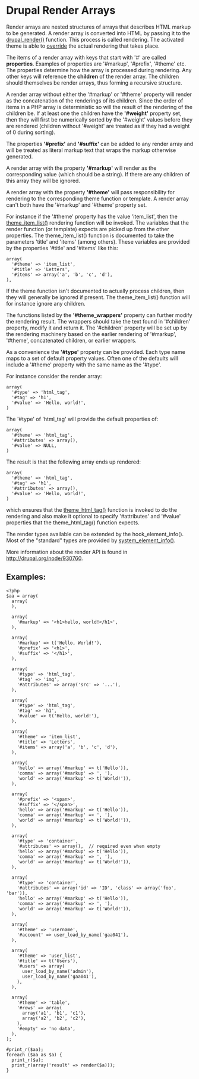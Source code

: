 # Drupal Render Arrays

Render arrays are nested structures of arrays that describes HTML markup to be
generated. A render array is converted into HTML by passing it to the
[drupal\_render()](http://api.drupal.org/api/drupal/includes%21common.inc/function/drupal_render/7) function. This process is called rendering.  The activated theme
is able to [override](http://api.drupal.org/api/drupal/includes%21theme.inc/function/theme/7) the actual rendering that takes place.

The items of a render array with keys that start with '#' are called **properties**.
Examples of properties are '#markup', '#prefix', '#theme' etc.  The properties
determine how the array is processed during rendering.  Any other keys will
reference the **children** of the render array.  The children should themselves be
render arrays, thus forming a recursive structure.

A render array without either the '#markup' or '#theme' property will
render as the concatenation of the renderings of its children.  Since the order
of items in a PHP array is deterministic so will the result of the rendering of
the children be.  If at least one the children have the **'#weight'** property set,
then they will first be numerically sorted by the '#weight' values before they
are rendered (children without '#weight' are treated as if they had a weight of
0 during sorting).

The properties **'#prefix'** and **'#suffix'** can be added to any render array
and will be treated as literal markup text that wraps the markup otherwise
generated.

A render array with the property **'#markup'** will render as the corresponding
value (which should be a string).  If there are any children of this array they
will be ignored.

A render array with the property **'#theme'** will pass responsibility for rendering
to the corresponding theme function or template. A render array can't both have
the '#markup' and '#theme' property set.

For instance if the '#theme' property has the value 'item\_list', then the
[theme\_item\_list()](http://api.drupal.org/api/drupal/includes%21theme.inc/function/theme_item_list/7) rendering function will be invoked.  The variables that the
render function (or template) expects are picked up from the other properties.
The theme\_item\_list() function is documented to take the parameters 'title' and
'items' (among others).  These variables are provided by the properties '#title'
and '#items' like this:

    array(
      '#theme' => 'item_list',
      '#title' => 'Letters',
      '#items' => array('a', 'b', 'c', 'd'),
    ),

If the theme function isn't documented to actually process children, then they
will generally be ignored if present.  The theme\_item\_list() function will for
instance ignore any children.

The functions listed by the **'#theme\_wrappers'** property can further modify the
rendering result. The wrappers should take the text found in '#children'
property, modify it and return it. The '#children' property will be set up by
the rendering machinery based on the earlier rendering of '#markup', '#theme',
concatenated children, or earlier wrappers.

As a convenience the **'#type'** property can be provided.  Each type name maps to
a set of default property values.  Often one of the defaults will include
a '#theme' property with the same name as the '#type'.

For instance consider the render array:

    array(
      '#type' => 'html_tag',
      '#tag' => 'h1',
      '#value' => 'Hello, world!',
    )

The '#type' of 'html\_tag' will provide the default properties of:

    array(
      '#theme' => 'html_tag',
      '#attributes' => array(),
      '#value' => NULL,
    )

The result is that the following array ends up rendered:

    array(
      '#theme' => 'html_tag',
      '#tag' => 'h1',
      '#attributes' => array(),
      '#value' => 'Hello, world!',
    )

which ensures that the
[theme\_html\_tag()](http://api.drupal.org/api/drupal/includes%21theme.inc/function/theme_html_tag/7)
function is invoked to do the rendering and also make it optional to specify
'#attributes' and '#value' properties that the theme\_html\_tag() function
expects.

The render types available can be extended by the hook\_element\_info().  Most
of the "standard" types are provided by
[system\_element\_info()](http://api.drupal.org/api/drupal/modules%21system%21system.module/function/system_element_info/7).

More information about the render API is found in <http://drupal.org/node/930760>.


## Examples:

    <?php
    $aa = array(
      array(
      ),

      array(
        '#markup' => '<h1>hello, world!</h1>',
      ),

      array(
        '#markup' => t('Hello, World!'),
        '#prefix' => '<h1>',
        '#suffix' => '</h1>',
      ),

      array(
        '#type' => 'html_tag',
        '#tag' => 'img',
        '#attributes' => array('src' => '...'),
      ),

      array(
        '#type' => 'html_tag',
        '#tag' => 'h1',
        '#value' => t('Hello, world!'),
      ),

      array(
        '#theme' => 'item_list',
        '#title' => 'Letters',
        '#items' => array('a', 'b', 'c', 'd'),
      ),

      array(
        'hello' => array('#markup' => t('Hello')),
        'comma' => array('#markup' => ', '),
        'world' => array('#markup' => t('World!')),
      ),

      array(
        '#prefix' => '<span>',
        '#suffix' => '</span>',
        'hello' => array('#markup' => t('Hello')),
        'comma' => array('#markup' => ', '),
        'world' => array('#markup' => t('World!')),
      ),

      array(
        '#type' => 'container',
        '#attributes' => array(),  // required even when empty
        'hello' => array('#markup' => t('Hello')),
        'comma' => array('#markup' => ', '),
        'world' => array('#markup' => t('World!')),
      ),

      array(
        '#type' => 'container',
        '#attributes' => array('id' => 'ID', 'class' => array('foo', 'bar')),
        'hello' => array('#markup' => t('Hello')),
        'comma' => array('#markup' => ', '),
        'world' => array('#markup' => t('World!')),
      ),

      array(
        '#theme' => 'username',
        '#account' => user_load_by_name('gaa041'),
      ),

      array(
        '#theme' => 'user_list',
        '#title' => t('Users'),
        '#users' => array(
          user_load_by_name('admin'),
          user_load_by_name('gaa041'),
        ),
      ),

      array(
        '#theme' => 'table',
        '#rows' => array(
          array('a1', 'b1', 'c1'),
          array('a2', 'b2', 'c2'),
        ),
        '#empty' => 'no data',
      ),
    );

    #print_r($aa);
    foreach ($aa as $a) {
      print_r($a);
      print_r(array('result' => render($a)));
    }

